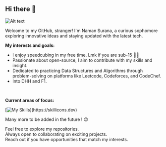 ## Hi there 👋

![Alt text](https://user-images.githubusercontent.com/74038190/212284158-e840e285-664b-44d7-b79b-e264b5e54825.gif)


Welcome to my GitHub, stranger! I'm Naman Surana, a curious sophomore exploring innovative ideas and staying updated with the latest tech.


**My interests and goals:** 

- I enjoy speedcubing in my free time. Lmk if you are sub-15 😶‍🌫️
- Passionate about open-source, I aim to contribute with my skills and insight.
- Dedicated to practicing Data Structures and Algorithms through problem-solving on platforms like Leetcode, Codeforces, and CodeChef.
- Into DHH and F1.

































<br>

**Current areas of focus:**

[![My Skills](https://skillicons.dev/icons?i=cpp,css,c,js,nodejs,html,)](https://skillicons.dev)

Many more to be added in the future ! 😉
<br>

Feel free to explore my repositories.
<br>
Always open to collaborating on exciting projects.
<br>
Reach out if you have opportunities that match my interests.
<!--
**newman05/newman05** is a ✨ _special_ ✨ repository because its `README.md` (this file) appears on your GitHub profile.

Here are some ideas to get you started:

- 🔭 I’m currently working on ...
- 🌱 I’m currently learning ...
- 👯 I’m looking to collaborate on ...
- 🤔 I’m looking for help with ...
- 💬 Ask me about ...
- 📫 How to reach me: ...
- 😄 Pronouns: ...
- ⚡ Fun fact: ...
-->
